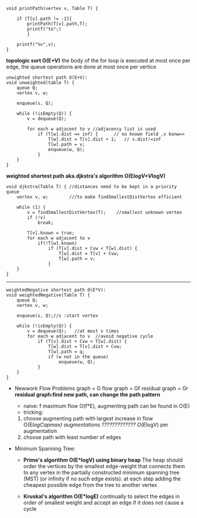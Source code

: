 ```
void printPath(vertex v, Table T) {

	if (T[v].path != -1]{
		printPath(T[v].path,T);
		printf("to";)
		}

	printf("%v",v); 
}
```


**topologic sort O(E+V)**
the body of the for loop is executed at most once per edge, 
the queue operations are done at most once per vertice

```
unwighted shortest path O(E+V):
void unweighted(table T) {
	queue Q;
	vertex v, w;

	enqueue(s, Q);

	while (!isEmpty(Q)) {
		v = dequeue(Q);

		for each w adjacent to v //adjacency list is used
			if (T[w].dist == inf) {      // no known field ,v konw=>
				T[w].dist = T[v].dist + 1;   // v.dist!=inf				
				T[w].path = v;
				enqueue(w, Q);
			}
	}
}
```

**weighted shortest path aka.djkstra's algorithm  O(E*logV+V*logV)**

```
void djkstra(Table T) { //distances need to be kept in a priority queue 
	vertex v, w;        ///to make findSmallestDistVertex efficient

	while (1) {
		v = findSmallestDistVertex(T);    //smallest unknown vertex
		if (!v)
			break;

		T[v].known = true;
		for each w adjacent to v
			if(!T[w].known)
				if (T[v].dist + Cvw < T[w].dist) {
					T[w].dist = T[v] + Cvw;
					T[w].path = v;
				}
	}
}
```
---
```
weightedNegative shortest path O(E*V):
void weightedNegative(Table T) {
	queue Q;
	vertex v, w;

	enqueue(s, Q);//s :start vertex

	while (!isEmpty(Q)) {
		v = dequeue(Q);   //at most v times 
		for each w adjacent to v  //avoid negative cycle
			if (T[v].dist + Cvw < T[w].dist) {
				T[w].dist = T[v].dist + Cvw;
				T[w].path = q;
				if (w not in the queue)
					enqueue(w, Q);
			}
	}
}
```

- Newwork Flow Problems 
graph = G 
flow graph = Gf 
residual graph = Gr 
**residual graph:find new path, can change the path pattern** 
    - naive: f maximum flow  O(f*E), augmenting path can be found in O(E) 
    - tricking: 
	1. choose augmenting path with largest increase in flow 
	O(E*logCapmax) augmentations ?????????????  O(E*logV) per augmentation 
	2. choose path with least number of edges


- Minimum Spanning Tree: 
    - **Prime's algorithm  O(E*logV) using binary heap** 
The heap should order the vertices by the smallest edge-weight that connects them to 
any vertex in the partially constructed minimum spanning tree (MST) (or infinity if no such edge exists). 
at each step adding the cheapest possible edge from the tree to another vertex

    - **Kruskal's  algorithm  O(E*logE)** 
    continually to select the edges in order of smallest weight and accept an edge if it does not cause a cycle


